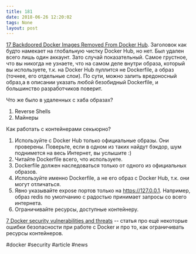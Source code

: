 ```yaml
---
title: 181
date: 2018-06-26 12:20:02
tags: None
layout: post
---
```


[17 Backdoored Docker Images Removed From Docker Hub](https://www.bleepingcomputer.com/news/security/17-backdoored-docker-images-removed-from-docker-hub/). Заголовок как будто намекает на глобальную чистку Docker Hub, но нет. Был удален всего лишь один аккаунт. Зато случай показательный. Самое грустное, что вы никогда не узнаете, что на самом деле внутри образа, который вы используете, т.к. на Docker Hub пуллится не Dockerfile, а образ (точнее, его отдельные слои). По сути, можно залить вредоносный образ,а в описании указать любой безобидный Dockerfile, и большинство разработчиков поверит.

Что же было в удаленных с хаба образах?
1. Reverse Shells
2. Майнеры

Как работать с контейнерами секьюрно?
1. Используйте с Docker Hub только официальные образы. Они проверены. Поверьте, если в одном из таких найдут бэкдор, шум поднимется на весь Интернет, вы услышите :)
2. Читайте Dockerfile всего, что используете.
3. Dockerfile должен наследоваться только от одного из официальных образов.
4. Используйте именно Dockerfile, а не его образ с Docker Hub, т.к. они могут отличаться.
5. Явно указывайте expose портов только на <https://127.0.0.1>. Например, образ redis по умолчанию с радостью принимает запросы со всего интернета.
6. Ограничивайте ресурсы, доступные контейнеру.

[7 Docker security vulnerabilities and threats](https://sysdig.com/blog/7-docker-security-vulnerabilities/) -- статья про ещё некоторые ошибки безопасности при работе с Docker и про то, как ограничивать ресурсы контейнеров.

#docker #security #article #news
